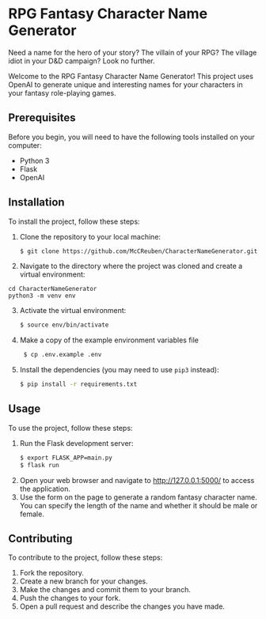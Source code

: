 # RPG Fantasy Character Name Generator

Need a name for the hero of your story? The villain of your RPG? The village idiot in your D&amp;D campaign? Look no further.

Welcome to the RPG Fantasy Character Name Generator! This project uses OpenAI to generate unique and interesting names for your characters in your fantasy role-playing games. 

## Prerequisites

Before you begin, you will need to have the following tools installed on your computer:

- Python 3
- Flask
- OpenAI

## Installation

To install the project, follow these steps:

1. Clone the repository to your local machine:
    ```bash
    $ git clone https://github.com/McCReuben/CharacterNameGenerator.git
    ```

2. Navigate to the directory where the project was cloned and create a virtual environment:
```
cd CharacterNameGenerator
python3 -m venv env
```

3. Activate the virtual environment:
    ```bash
    $ source env/bin/activate
    ```

4. Make a copy of the example environment variables file
   ```bash
    $ cp .env.example .env
   ```


5. Install the dependencies (you may need to use `pip3` instead):
    ```bash
    $ pip install -r requirements.txt
    ```


## Usage

To use the project, follow these steps:

1. Run the Flask development server:
    ```bash
    $ export FLASK_APP=main.py
    $ flask run
    ```
2. Open your web browser and navigate to http://127.0.0.1:5000/ to access the application.
3. Use the form on the page to generate a random fantasy character name. You can specify the length of the name and whether it should be male or female.

## Contributing

To contribute to the project, follow these steps:

1. Fork the repository.
2. Create a new branch for your changes.
3. Make the changes and commit them to your branch.
4. Push the changes to your fork.
5. Open a pull request and describe the changes you have made.
